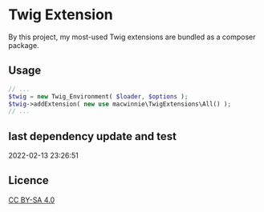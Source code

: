 # Twig Extension

By this project, my most-used Twig extensions are bundled as a composer package.

## Usage

```php
// ...
$twig = new Twig_Environment( $loader, $options );
$twig->addExtension( new use macwinnie\TwigExtensions\All() );
// ...
```

## last dependency update and test

2022-02-13 23:26:51

## Licence

[CC BY-SA 4.0](https://creativecommons.org/licenses/by-sa/4.0/deed.en)
